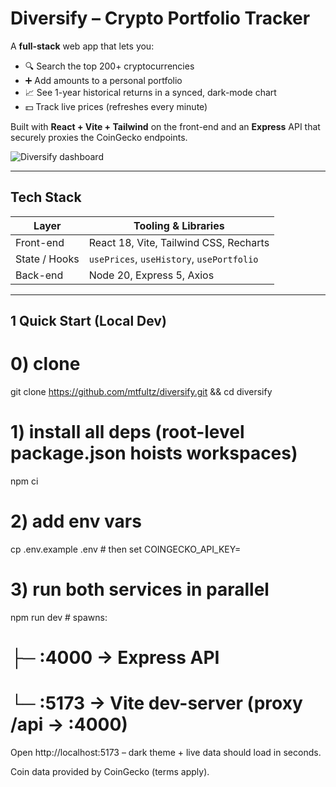 # Diversify – Crypto Portfolio Tracker

A **full-stack** web app that lets you:

* 🔍 Search the top 200+ cryptocurrencies  
* ➕ Add amounts to a personal portfolio  
* 📈 See 1-year historical returns in a synced, dark-mode chart  
* 💵 Track live prices (refreshes every minute)

Built with **React + Vite + Tailwind** on the front-end and an **Express** API that securely proxies the CoinGecko endpoints.

![Diversify dashboard](https://github.com/user-attachments/assets/fdca14e6-2f1b-4cfc-ad5c-3ed16f903f50)



---

## Tech Stack

| Layer        | Tooling & Libraries                           |
|--------------|-----------------------------------------------|
| Front-end    | React 18, Vite, Tailwind CSS, Recharts        |
| State / Hooks| `usePrices`, `useHistory`, `usePortfolio`     |
| Back-end     | Node 20, Express 5, Axios                     |



---

## 1  Quick Start (Local Dev)


# 0) clone
git clone https://github.com/mtfultz/diversify.git && cd diversify

# 1) install all deps (root-level package.json hoists workspaces)
npm ci

# 2) add env vars
cp .env.example .env          # then set COINGECKO_API_KEY=<your key>

# 3) run both services in parallel
npm run dev           # spawns:
#  ├─ :4000  → Express API
#  └─ :5173  → Vite dev-server (proxy /api → :4000)

Open http://localhost:5173 – dark theme + live data should load in seconds.

Coin data provided by CoinGecko (terms apply).
